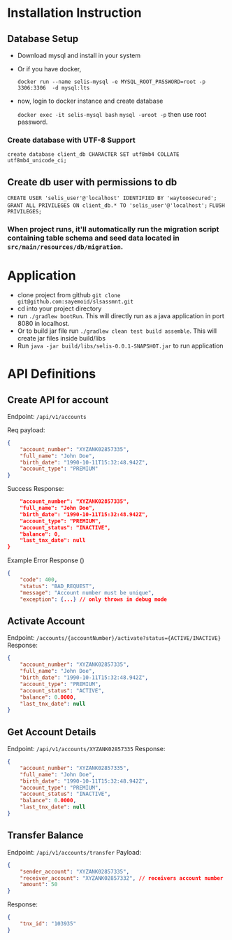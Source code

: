 # Installation Instruction

## Database Setup
- Download mysql and install in your system
- Or if you have docker,

  `docker run --name selis-mysql -e MYSQL_ROOT_PASSWORD=root -p 3306:3306  -d mysql:lts`
- now, login to docker instance and create database

  `docker exec -it selis-mysql bash`
    `mysql -uroot -p` then use root password.

### Create database with UTF-8 Support

`create database client_db CHARACTER SET utf8mb4 COLLATE utf8mb4_unicode_ci;`

## Create db user with permissions to db
`CREATE USER 'selis_user'@'localhost' IDENTIFIED BY 'waytoosecured';`
`GRANT ALL PRIVILEGES ON client_db.* TO 'selis_user'@'localhost';`
`FLUSH PRIVILEGES;`

### When project runs, it'll automatically run the migration script containing table schema and seed data located in `src/main/resources/db/migration`. 



# Application

- clone project from github
    `git clone git@github.com:sayemoid/slsassmnt.git`
- cd into your project directory
- run `./gradlew bootRun`. This will directly run as a java application in port 8080 in localhost.
- Or to build jar file run `./gradlew clean test build assemble`. This will create jar files inside build/libs
- Run `java -jar build/libs/selis-0.0.1-SNAPSHOT.jar` to run application


# API Definitions

## Create API for account
Endpoint: `/api/v1/accounts`

Req payload:
```json
{
    "account_number": "XYZANK02857335",
    "full_name": "John Doe",
    "birth_date": "1990-10-11T15:32:48.942Z",
    "account_type": "PREMIUM"
}
```
Success Response:
```json
    "account_number": "XYZANK02857335",
    "full_name": "John Doe",
    "birth_date": "1990-10-11T15:32:48.942Z",
    "account_type": "PREMIUM",
    "account_status": "INACTIVE",
    "balance": 0,
    "last_tnx_date": null
}
```
Example Error Response ()
```json
{
    "code": 400,
    "status": "BAD_REQUEST",
    "message": "Account number must be unique",
    "exception": {...} // only throws in debug mode
```
## Activate Account
Endpoint: `/accounts/{accountNumber}/activate?status={ACTIVE/INACTIVE}`
Response: 
```json
{
    "account_number": "XYZANK02857335",
    "full_name": "John Doe",
    "birth_date": "1990-10-11T15:32:48.942Z",
    "account_type": "PREMIUM",
    "account_status": "ACTIVE",
    "balance": 0.0000,
    "last_tnx_date": null
}
```

## Get Account Details
Endpoint: `/api/v1/accounts/XYZANK02857335`
Response:
```json
{
    "account_number": "XYZANK02857335",
    "full_name": "John Doe",
    "birth_date": "1990-10-11T15:32:48.942Z",
    "account_type": "PREMIUM",
    "account_status": "INACTIVE",
    "balance": 0.0000,
    "last_tnx_date": null
}
```

## Transfer Balance
Endpoint: `/api/v1/accounts/transfer`
Payload:
```json
{
    "sender_account": "XYZANK02857335",
    "receiver_account": "XYZANK02857332", // receivers account number
    "amount": 50
}
```
Response:
```json
{
    "tnx_id": "103935"
}
```
